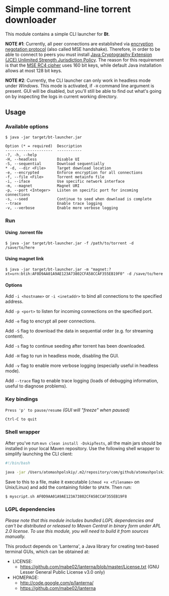 # Simple command-line torrent downloader

This module contains a simple CLI launcher for **Bt**.

**NOTE #1**: Currently, all peer connections are established via [encryption negotation protocol](http://wiki.vuze.com/w/Message_Stream_Encryption) (also called MSE handshake). Therefore, in order to be able to connect to peers you must install [Java Cryptography Extension (JCE) Unlimited Strength Jurisdiction Policy](http://www.oracle.com/technetwork/java/javase/downloads/jce8-download-2133166.html). The reason for this requirement is that the [MSE RC4 cipher](http://wiki.vuze.com/w/Message_Stream_Encryption) uses 160 bit keys, while default Java installation allows at most 128 bit keys.

**NOTE #2**: Currently, the CLI launcher can only work in headless mode under _Windows_. This mode is activated, if `-H` command line argument is present. GUI will be disabled, but you'll still be able to find out what's going on by inspecting the logs in current working directory.

## Usage

### Available options

```
$ java -jar target/bt-launcher.jar

Option (* = required)  Description                                     
---------------------  -----------                                     
-?, -h, --help                                                         
-H, --headless         Disable UI                                      
-S, --sequential       Download sequentially                           
* -d, --dir <File>     Target download location                        
-e, --encrypted        Enforce encryption for all connections          
-f, --file <File>      Torrent metainfo file                           
-i, --iface            Use specific network interface                  
-m, --magnet           Magnet URI                                      
-p, --port <Integer>   Listen on specific port for incoming connections
-s, --seed             Continue to seed when download is complete      
--trace                Enable trace logging                            
-v, --verbose          Enable more verbose logging  
```

### Run

#### Using .torrent file
```
$ java -jar target/bt-launcher.jar -f /path/to/torrent -d /save/to/here
```

#### Using magnet link
```
$ java -jar target/bt-launcher.jar -m "magnet:?xt=urn:btih:AF0D9AA01A9AE123A73802CFA58CCAF355EB19F0" -d /save/to/here
```

#### Options

Add `-i <hostname>` or `-i <inetaddr>` to bind all connections to the specified address.

Add `-p <port>` to listen for incoming connections on the specified port.

Add `-e` flag to encrypt all peer connections.

Add `-S` flag to download the data in sequential order (e.g. for streaming content).

Add `-s` flag to continue seeding after torrent has been downloaded.

Add `-H` flag to run in headless mode, disabling the GUI.

Add `-v` flag to enable more verbose logging (especially useful in headless mode).

Add `--trace` flag to enable trace logging (loads of debugging information, useful to diagnose problems).

### Key bindings

`Press 'p' to pause/resume` _(GUI will "freeze" when paused)_

`Ctrl-C to quit`

### Shell wrapper

After you've run `mvn clean install -DskipTests`, all the main jars should be installed in your local Maven repository. Use the following shell wrapper to simplify launching the CLI client:

```bash
#!/bin/bash

java -jar /Users/atomashpolskiy/.m2/repository/com/github/atomashpolskiy/bt-cli/1.4-SNAPSHOT/bt-cli-1.4-SNAPSHOT.jar -m "magnet:?xt=urn:btih:$1" -d ~/Downloads
```

Save to this to a file, make it executable (`chmod +x <filename>` on Unix/Linux) and add the containing folder to `$PATH`. Then run:

```bash
$ myscript.sh AF0D9AA01A9AE123A73802CFA58CCAF355EB19F8
```

### LGPL dependencies

_Please note that this module includes bundled LGPL dependencies and can't be distributed or released to Maven Central in binary form under APL 2.0 license.
To use this module, you will need to build it from sources manually._

This product depends on 'Lanterna', a Java library for creating text-based terminal GUIs, which can be obtained at:
  * LICENSE:
    * https://github.com/mabe02/lanterna/blob/master/License.txt (GNU Lesser General Public License v3.0 only)
  * HOMEPAGE:
    * http://code.google.com/p/lanterna/
    * https://github.com/mabe02/lanterna
